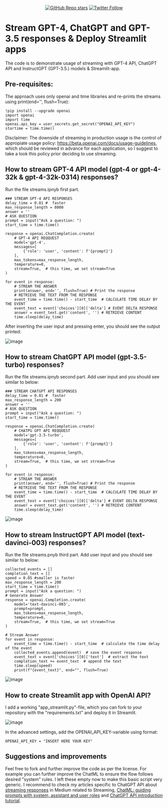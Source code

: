 <div align="center"> 
  
[![GitHub Repo stars](https://img.shields.io/github/stars/tmgthb/PromptGPT?style=social)](https://github.com/tmgthb/Stream-responses/stargazers) 
[![Twitter Follow](https://img.shields.io/twitter/follow/Teemumtt3?style=social)](https://twitter.com/Teemumtt3)

</div>  

# Stream GPT-4, ChatGPT and GPT-3.5 responses & Deploy Streamlit apps
The code is to demonstrate usage of streaming with GPT-4 API, ChatGPT API and InstructGPT (GPT-3.5.) models & Streamlit-app.

## Pre-requisites:
The approach uses only openai and time libraries and re-prints the streams using print(end='', flush=True):

```
!pip install --upgrade openai
import openai
import time
openai.api_key = user_secrets.get_secret("OPENAI_API_KEY")
startime = time.time()
```
Disclaimer: The downside of streaming in production usage is the control of appropiate usage policy: https://beta.openai.com/docs/usage-guidelines, which should be reviewed in advance for each application, so I suggest to take a look this policy prior deciding to use streaming. 

## How to stream GPT-4 API model (gpt-4 or gpt-4-32k & gpt-4-32k-0314) responses? 

Run the file streams.ipnyb first part. 

```
### STREAM GPT-4 API RESPONSES
delay_time = 0.01 #  faster
max_response_length = 8000
answer = ''
# ASK QUESTION
prompt = input("Ask a question: ")
start_time = time.time()

response = openai.ChatCompletion.create(
    # GPT-4 API REQQUEST
    model='gpt-4',
    messages=[
        {'role': 'user', 'content': f'{prompt}'}
    ],
    max_tokens=max_response_length,
    temperature=0,
    stream=True,  # this time, we set stream=True
)

for event in response: 
    # STREAM THE ANSWER
    print(answer, end='', flush=True) # Print the response    
    # RETRIEVE THE TEXT FROM THE RESPONSE
    event_time = time.time() - start_time  # CALCULATE TIME DELAY BY THE EVENT
    event_text = event['choices'][0]['delta'] # EVENT DELTA RESPONSE
    answer = event_text.get('content', '') # RETRIEVE CONTENT
    time.sleep(delay_time)
```



After inserting the user input and pressing enter, you should see the output printed:

![image](https://user-images.githubusercontent.com/46755670/225767202-41026ba9-bbf0-4941-ba5b-64d60de539dc.png)


## How to stream ChatGPT API model (gpt-3.5-turbo) responses? 
Run the file streams.ipnyb second part. Add user input and you should see similar to below:
```
### STREAM CHATGPT API RESPONSES
delay_time = 0.01 #  faster
max_response_length = 200
answer = ''
# ASK QUESTION
prompt = input("Ask a question: ")
start_time = time.time()

response = openai.ChatCompletion.create(
    # CHATPG GPT API REQQUEST
    model='gpt-3.5-turbo',
    messages=[
        {'role': 'user', 'content': f'{prompt}'}
    ],
    max_tokens=max_response_length,
    temperature=0,
    stream=True,  # this time, we set stream=True
)

for event in response: 
    # STREAM THE ANSWER
    print(answer, end='', flush=True) # Print the response    
    # RETRIEVE THE TEXT FROM THE RESPONSE
    event_time = time.time() - start_time  # CALCULATE TIME DELAY BY THE EVENT
    event_text = event['choices'][0]['delta'] # EVENT DELTA RESPONSE
    answer = event_text.get('content', '') # RETRIEVE CONTENT
    time.sleep(delay_time)
```

![image](https://user-images.githubusercontent.com/46755670/225769321-0a361329-3a2e-469a-b6b8-057d121c3179.png)


## How to stream InstructGPT API model (text-davinci-003) responses? 
Run the file streams.pnyb third part. Add user input and you should see similar to below:


```
collected_events = []
completion_text = []
speed = 0.05 #smaller is faster
max_response_length = 200
start_time = time.time()
prompt = input("Ask a question: ")
# Generate Answer
response = openai.Completion.create(
    model='text-davinci-003',
    prompt=prompt,
    max_tokens=max_response_length,
    temperature=0,
    stream=True,  # this time, we set stream=True
)

# Stream Answer
for event in response:
    event_time = time.time() - start_time  # calculate the time delay of the event
    collected_events.append(event)  # save the event response
    event_text = event['choices'][0]['text']  # extract the text
    completion_text += event_text  # append the text
    time.sleep(speed)
    print(f"{event_text}", end="", flush=True)
```


![image](https://user-images.githubusercontent.com/46755670/224536590-bbe76d52-4356-4b0c-a0c0-e3aefbeb178b.png)


## How to create Streamlit app with OpenAI API?
I add a working "app_streamlit.py"-file, which you can fork to your repository with the "requirements.txt" and deploy it in Streamlit. 

![image](https://user-images.githubusercontent.com/46755670/230953129-51775d7d-9585-4e1a-bdcb-9a32a23421c4.png)

In the advanced settings, add the OPENAI_API_KEY-variable using format: 
```
OPENAI_API_KEY = "INSERT HERE YOUR KEY"
```





## Suggestions and improvements
Feel free to fork and further improve the code as per the license. For example you can further improve the ChatML to ensure the flow follows desired "system" rules. I left these empty now to make this basic script very generic. I recommend to check my articles specific to ChatGPT API about [streaming responses](https://tmmtt.medium.com/how-to-stream-chatgpt-api-responses-b783f1e5f13d) in Medium related to Streaming, [ChatML: guiding prompts with system, assistant and user roles](https://tmmtt.medium.com/chat-markup-language-chatml-35767c2c69a1) and [ChatGPT API introduction tutorial](https://tmmtt.medium.com/chatgpt-api-tutorial-3da433eb041e). 
